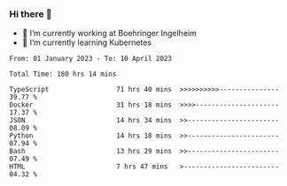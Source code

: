 ### Hi there 👋
- 🔭 I’m currently working at Boehringer Ingelheim
- 🌱 I’m currently learning Kubernetes

 
<!--START_SECTION:waka-->

```text
From: 01 January 2023 - To: 10 April 2023

Total Time: 180 hrs 14 mins

TypeScript                 71 hrs 40 mins  >>>>>>>>>>---------------   39.77 %
Docker                     31 hrs 18 mins  >>>>---------------------   17.37 %
JSON                       14 hrs 34 mins  >>-----------------------   08.09 %
Python                     14 hrs 18 mins  >>-----------------------   07.94 %
Bash                       13 hrs 29 mins  >>-----------------------   07.49 %
HTML                       7 hrs 47 mins   >------------------------   04.32 %
```

<!--END_SECTION:waka-->

 
